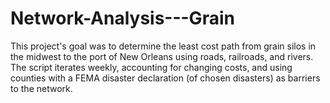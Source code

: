 # Network-Analysis---Grain
This project's goal was to determine the least cost path from grain silos in the midwest to the port of New Orleans using roads, railroads, and rivers. The script iterates weekly, accounting for changing costs, and using counties with a FEMA disaster declaration (of chosen disasters) as barriers to the network. 
